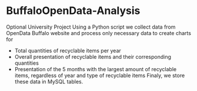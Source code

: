 # BuffaloOpenData-Analysis
Optional University Project
Using a Python script we collect data from OpenData Buffalo website and process only necessary data to create charts for
* Total quantities of recyclable items per year
* Overall presentation of recyclable items and their corresponding quantities
* Presentation of the 5 months with the largest amount of recyclable items, regardless of year and type of recyclable items
Finaly, we store these data in MySQL tables.
